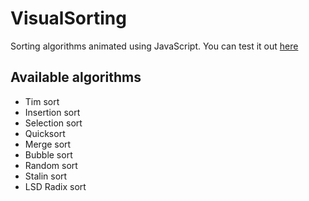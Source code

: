 # VisualSorting

Sorting algorithms animated using JavaScript.
You can test it out [here](https://threshmain.github.io/index.html)

## Available algorithms

- Tim sort
- Insertion sort
- Selection sort
- Quicksort
- Merge sort
- Bubble sort
- Random sort
- Stalin sort
- LSD Radix sort